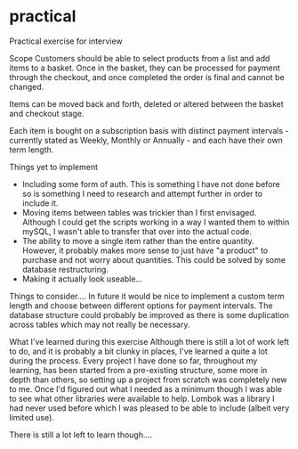 # practical
Practical exercise for interview

Scope
Customers should be able to select products from a list and add items to a basket.
Once in the basket, they can be processed for payment through the checkout, and once completed the order is final and cannot be changed.

Items can be moved back and forth, deleted or altered between the basket and checkout stage.

Each item is bought on a subscription basis with distinct payment intervals - currently stated as Weekly, Monthly or Annually - and each have their own term length.


Things yet to implement
- Including some form of auth. This is something I have not done before so is something I need to research and attempt further in order to include it.
- Moving items between tables was trickier than I first envisaged. Although I could get the scripts working in a way I wanted them to within mySQL, I wasn't able to transfer that over into the actual code.
- The ability to move a single item rather than the entire quantity. However, it probably makes more sense to just have "a product" to purchase and not worry about quantities. This could be solved by some database restructuring.
- Making it actually look useable...


Things to consider....
In future it would be nice to implement a custom term length and choose between different options for payment intervals.
The database structure could probably be improved as there is some duplication across tables which may not really be necessary.


What I've learned during this exercise
Although there is still a lot of work left to do, and it is probably a bit clunky in places, I've learned a quite a lot during the process. Every project I have done so far, throughout my learning, has been started from a pre-existing structure, some more in depth than others, so setting up a project from scratch was completely new to me. Once I'd figured out what I needed as a minimum though I was able to see what other libraries were available to help. Lombok was a library I had never used before which I was pleased to be able to include (albeit very limited use).

There is still a lot left to learn though....

